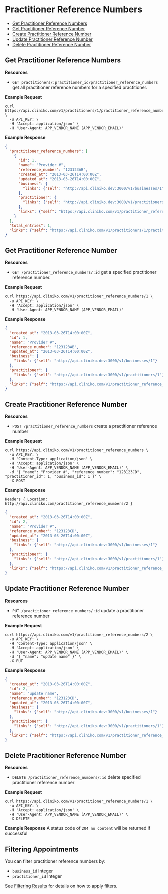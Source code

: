 Practitioner Reference Numbers
============
* [Get Practitioner Reference Numbers](#get-practitioner-reference-numbers "This will return all practitioner reference numbers.")
* [Get Practitioner Reference Number](#get-practitioner-reference-number "This will return a specified practitioner reference number.")
* [Create Practitioner Reference Number](#create-practitioner-reference-number "This will create a practitioner reference number.")
* [Update Practitioner Reference Number](#update-practitioner-reference-number "This will update a practitioner reference number.")
* [Delete Practitioner Reference Number](#delete-practitioner-reference-number "This will delete a practitioner reference number.")

Get Practitioner Reference Numbers
----------------

**Resources**
* ```GET practitioners/:practitioner_id/practitioner_reference_numbers``` get all practitioner reference numbers for a specified practitioner.

**Example Request**
```shell
curl https://api.cliniko.com/v1/practitioners/1/practitioner_reference_numbers \
  -u API_KEY: \
  -H 'Accept: application/json' \
  -H 'User-Agent: APP_VENDOR_NAME (APP_VENDOR_EMAIL)'
```

**Example Response**
```json
{
  "practitioner_reference_numbers": [
    {
      "id": 1,
      "name": "Provider #",
      "reference_number": "123123AB",
      "created_at": "2013-03-26T14:00:00Z",
      "updated_at": "2013-03-26T14:00:00Z",
      "business": {
        "links": {"self": "http://api.cliniko.dev:3000/v1/businesses/1"}
      },
      "practitioner": {
        "links": {"self": "http://api.cliniko.dev:3000/v1/practitioners/1"}
      },
      "links": {"self": "https://api.cliniko.com/v1/practitioner_reference_numbers/1"}
    }
  ],
  "total_entries": 1,
  "links": {"self": "https://api.cliniko.com/v1/practitioners/1/practitioner_reference_numbers?page=1"}
}
```

Get Practitioner Reference Number
------------

**Resources**
* ```GET /practitioner_reference_numbers/:id``` get a specified practitioner reference number.

**Example Request**
```shell
curl https://api.cliniko.com/v1/practitioner_reference_numbers/1 \
  -u API_KEY: \
  -H 'Accept: application/json' \
  -H 'User-Agent: APP_VENDOR_NAME (APP_VENDOR_EMAIL)'
```

**Example Response**
```json
{
  "created_at": "2013-03-26T14:00:00Z",
  "id": 1,
  "name": "Provider #",
  "reference_number": "123123AB",
  "updated_at": "2013-03-26T14:00:00Z",
  "business": {
    "links": {"self": "http://api.cliniko.dev:3000/v1/businesses/1"}
  },
  "practitioner": {
    "links": {"self": "http://api.cliniko.dev:3000/v1/practitioners/1"}
  },
  "links": {"self": "https://api.cliniko.com/v1/practitioner_reference_numbers/1"}
}
```

Create Practitioner Reference Number
----------------

**Resources**
* ```POST /practitioner_reference_numbers``` create a practitioner reference number

**Example Request**
```shell
curl https://api.cliniko.com/v1/practitioner_reference_numbers \
  -u API_KEY: \
  -H 'Content-Type: application/json' \
  -H 'Accept: application/json' \
  -H 'User-Agent: APP_VENDOR_NAME (APP_VENDOR_EMAIL)' \
  -d '{ "name": "Provider #", "reference_number": "123123CD", "practitioner_id": 1, "business_id": 1 }' \
  -X POST
```
**Example Response**
```
Headers { Location: http://api.cliniko.com/practitioner_reference_numbers/2 }
```
```json
{
  "created_at": "2013-03-26T14:00:00Z",
  "id": 2,
  "name": "Provider #",
  "reference_number": "123123CD",
  "updated_at": "2013-03-26T14:00:00Z",
  "business": {
    "links": {"self": "http://api.cliniko.dev:3000/v1/businesses/1"}
  },
  "practitioner": {
    "links": {"self": "http://api.cliniko.dev:3000/v1/practitioners/1"}
  },
  "links": {"self": "https://api.cliniko.com/v1/practitioner_reference_numbers/2"}
}
```

Update Practitioner Reference Number
----------------

**Resources**
* ```PUT /practitioner_reference_numbers/:id``` update a practitioner reference number

**Example Request**
```shell
curl https://api.cliniko.com/v1/practitioner_reference_numbers/2 \
  -u API_KEY: \
  -H 'Content-Type: application/json' \
  -H 'Accept: application/json' \
  -H 'User-Agent: APP_VENDOR_NAME (APP_VENDOR_EMAIL)' \
  -d '{ "name": "update name" }' \
  -X PUT
```
**Example Response**
```json
{
  "created_at": "2013-03-26T14:00:00Z",
  "id": 2,
  "name": "update name",
  "reference_number": "123123CD",
  "updated_at": "2013-03-26T14:00:00Z",
  "business": {
    "links": {"self": "http://api.cliniko.dev:3000/v1/businesses/1"}
  },
  "practitioner": {
    "links": {"self": "http://api.cliniko.dev:3000/v1/practitioners/1"}
  },
  "links": {"self": "https://api.cliniko.com/v1/practitioner_reference_numbers/2"}
}
```

Delete Practitioner Reference Number
----------------

**Resources**
* ```DELETE /practitioner_reference_numbers/:id``` delete specified practitioner reference number

**Example Request**
```shell
curl https://api.cliniko.com/v1/practitioner_reference_numbers/1 \
  -u API_KEY: \
  -H 'Accept: application/json' \
  -H 'User-Agent: APP_VENDOR_NAME (APP_VENDOR_EMAIL)' \
  -X DELETE
```
**Example Response**
A status code of `204 no content` will be returned if successful

Filtering Appointments
----------------

You can filter practitioner reference numbers by:
* ```business_id``` Integer
* ```practitioner_id``` Integer

See [Filtering Results](https://github.com/redguava/cliniko-api#filtering-results) for details on how to apply filters.
